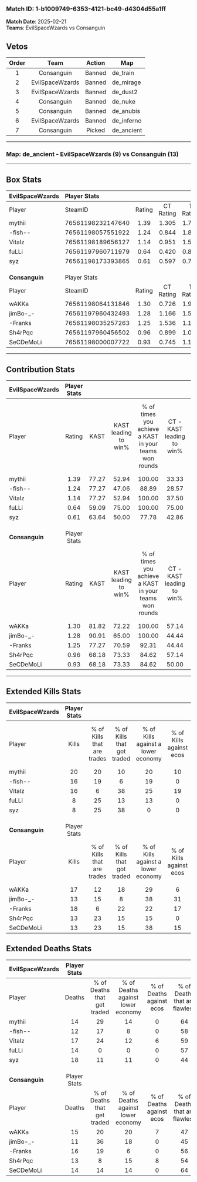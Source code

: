 ### Match ID: 1-b1009749-6353-4121-bc49-d4304d55a1ff  
**Match Date**: 2025-02-21  
**Teams**: EvilSpaceWzards vs Consanguin  

## Vetos  

| Order | Team | Action | Map |
| :---: | :--: | :----: | --- |
| 1 | Consanguin | Banned | de_train |
| 2 | EvilSpaceWzards | Banned | de_mirage |
| 3 | EvilSpaceWzards | Banned | de_dust2 |
| 4 | Consanguin | Banned | de_nuke |
| 5 | Consanguin | Banned | de_anubis |
| 6 | EvilSpaceWzards | Banned | de_inferno |
| 7 | Consanguin | Picked | de_ancient |

---  

### **Map**: de_ancient - EvilSpaceWzards (9) vs Consanguin (13)  
---  

## Box Stats  

| **EvilSpaceWzards** | Player Stats      |        |           |          |       |      |       |         |        |      |     |
| :- | :- | :-: | :-: | :-: | :-: | :-: | :-: | :-: | :-: | :-: | :-: |
| Player              | SteamID           | Rating | CT Rating | T Rating | KAST  | ADR  | Kills | Assists | Deaths | K/D  | HS% |
| mythii              | 76561198232147640 |  1.39  |   1.305   |  1.718   | 77.27 | 93.6 |  20   |    4    |   14   | 1.43 | 50  |
| -fish--             | 76561198057551922 |  1.24  |   0.844   |  1.889   | 77.27 | 78.1 |  16   |    5    |   12   | 1.33 | 62  |
| Vitalz              | 76561198189656127 |  1.14  |   0.951   |  1.577   | 77.27 | 85.5 |  16   |    5    |   17   | 0.94 | 31  |
| fuLLi               | 76561197960711979 |  0.64  |   0.420   |  0.840   | 59.09 | 48.0 |   8   |    5    |   14   | 0.57 | 50  |
| syz                 | 76561198173393865 |  0.61  |   0.597   |  0.730   | 63.64 | 56.9 |   8   |    5    |   18   | 0.44 | 75  |
|                     |                   |        |           |          |       |      |       |         |        |      |     |
|                     |                   |        |           |          |       |      |       |         |        |      |     |
|                     |                   |        |           |          |       |      |       |         |        |      |     |
| **Consanguin**      | Player Stats      |        |           |          |       |      |       |         |        |      |     |
| Player              | SteamID           | Rating | CT Rating | T Rating | KAST  | ADR  | Kills | Assists | Deaths | K/D  | HS% |
| wAKKa               | 76561198064131846 |  1.30  |   0.726   |  1.912   | 81.82 | 97.6 |  17   |    5    |   15   | 1.13 | 17  |
| jimBo-_-            | 76561197960432493 |  1.28  |   1.166   |  1.517   | 90.91 | 86.6 |  13   |    8    |   11   | 1.18 | 46  |
| -Franks             | 76561198035257263 |  1.25  |   1.536   |  1.171   | 77.27 | 88.1 |  18   |    6    |   16   | 1.13 | 55  |
| Sh4rPqc             | 76561197960456502 |  0.96  |   0.899   |  1.009   | 68.18 | 56.7 |  13   |    5    |   13   | 1.00 | 61  |
| SeCDeMoLi           | 76561198000007722 |  0.93  |   0.745   |  1.176   | 68.18 | 54.9 |  13   |    5    |   14   | 0.93 | 46  |
---  

## Contribution Stats  

| **EvilSpaceWzards** | Player Stats |       |                      |                                                        |                           |                                                             |                          |                                                            |
| :- | :-: | :-: | :-: | :-: | :-: | :-: | :-: | :-: |
| Player              |    Rating    | KAST  | KAST leading to win% | % of times you achieve a KAST in your teams won rounds | CT - KAST leading to win% | CT - % of times you achieve a KAST in your teams won rounds | T - KAST leading to win% | T - % of times you achieve a KAST in your teams won rounds |
| mythii              |     1.39     | 77.27 |        52.94         |                         100.00                         |           33.33           |                           100.00                            |          75.00           |                           100.00                           |
| -fish--             |     1.24     | 77.27 |        47.06         |                         88.89                          |           28.57           |                            66.67                            |          60.00           |                           100.00                           |
| Vitalz              |     1.14     | 77.27 |        52.94         |                         100.00                         |           37.50           |                           100.00                            |          66.67           |                           100.00                           |
| fuLLi               |     0.64     | 59.09 |        75.00         |                         100.00                         |           75.00           |                           100.00                            |          75.00           |                           100.00                           |
| syz                 |     0.61     | 63.64 |        50.00         |                         77.78                          |           42.86           |                           100.00                            |          57.14           |                           66.67                            |
|                     |              |       |                      |                                                        |                           |                                                             |                          |                                                            |
|                     |              |       |                      |                                                        |                           |                                                             |                          |                                                            |
|                     |              |       |                      |                                                        |                           |                                                             |                          |                                                            |
| **Consanguin**      | Player Stats |       |                      |                                                        |                           |                                                             |                          |                                                            |
| Player              |    Rating    | KAST  | KAST leading to win% | % of times you achieve a KAST in your teams won rounds | CT - KAST leading to win% | CT - % of times you achieve a KAST in your teams won rounds | T - KAST leading to win% | T - % of times you achieve a KAST in your teams won rounds |
| wAKKa               |     1.30     | 81.82 |        72.22         |                         100.00                         |           57.14           |                           100.00                            |          81.82           |                           100.00                           |
| jimBo-_-            |     1.28     | 90.91 |        65.00         |                         100.00                         |           44.44           |                           100.00                            |          81.82           |                           100.00                           |
| -Franks             |     1.25     | 77.27 |        70.59         |                         92.31                          |           44.44           |                           100.00                            |          100.00          |                           88.89                            |
| Sh4rPqc             |     0.96     | 68.18 |        73.33         |                         84.62                          |           57.14           |                           100.00                            |          87.50           |                           77.78                            |
| SeCDeMoLi           |     0.93     | 68.18 |        73.33         |                         84.62                          |           50.00           |                            75.00                            |          88.89           |                           88.89                            |
---  

## Extended Kills Stats  

| **EvilSpaceWzards** | Player Stats |                            |                            |                                    |                         |                              |                                 |                                       |                    |           |
| :- | :-: | :-: | :-: | :-: | :-: | :-: | :-: | :-: | :-: | :-: |
| Player              |    Kills     | % of Kills that are trades | % of Kills that got traded | % of Kills against a lower economy | % of Kills against ecos | % of Kills that are flawless | % of Kills that are close duels | % of Kills that are assisted by flash | Pistol Round Kills | AWP Kills |
| mythii              |      20      |             20             |             10             |                 20                 |           10            |              45              |                0                |                  15                   |         2          |     0     |
| -fish--             |      16      |             19             |             6              |                 19                 |            0            |              63              |                6                |                   0                   |         2          |     0     |
| Vitalz              |      16      |             6              |             38             |                 25                 |           19            |              56              |               13                |                  13                   |         2          |     4     |
| fuLLi               |      8       |             25             |             13             |                 13                 |            0            |              63              |                0                |                   0                   |         3          |     0     |
| syz                 |      8       |             25             |             38             |                 0                  |            0            |              38              |               13                |                   0                   |         1          |     0     |
|                     |              |                            |                            |                                    |                         |                              |                                 |                                       |                    |           |
|                     |              |                            |                            |                                    |                         |                              |                                 |                                       |                    |           |
|                     |              |                            |                            |                                    |                         |                              |                                 |                                       |                    |           |
| **Consanguin**      | Player Stats |                            |                            |                                    |                         |                              |                                 |                                       |                    |           |
| Player              |    Kills     | % of Kills that are trades | % of Kills that got traded | % of Kills against a lower economy | % of Kills against ecos | % of Kills that are flawless | % of Kills that are close duels | % of Kills that are assisted by flash | Pistol Round Kills | AWP Kills |
| wAKKa               |      17      |             12             |             18             |                 29                 |            6            |              71              |                6                |                   0                   |         0          |     8     |
| jimBo-_-            |      13      |             15             |             8              |                 38                 |           31            |              62              |                8                |                   0                   |         1          |     0     |
| -Franks             |      18      |             6              |             22             |                 22                 |           17            |              22              |                6                |                   0                   |         1          |     0     |
| Sh4rPqc             |      13      |             23             |             15             |                 15                 |            0            |              38              |                0                |                   0                   |         0          |     0     |
| SeCDeMoLi           |      13      |             23             |             15             |                 38                 |           15            |              77              |                0                |                   8                   |         0          |     0     |
## Extended Deaths Stats  

| **EvilSpaceWzards** | Player Stats |                             |                                   |                          |                               |                            |                           |               |
| :- | :-: | :-: | :-: | :-: | :-: | :-: | :-: | :-: |
| Player              |    Deaths    | % of Deaths that get traded | % of Deaths against lower economy | % of Deaths against ecos | % of Deaths that are flawless | % of Deaths that are close | % of Deaths while blinded | Deaths to AWP |
| mythii              |      14      |             29              |                14                 |            0             |              64               |             7              |             0             |       1       |
| -fish--             |      12      |             17              |                 8                 |            0             |              58               |             0              |             0             |       1       |
| Vitalz              |      17      |             24              |                12                 |            6             |              59               |             0              |             0             |       1       |
| fuLLi               |      14      |              0              |                 0                 |            0             |              57               |             7              |             0             |       2       |
| syz                 |      18      |             11              |                11                 |            0             |              44               |             6              |             6             |       3       |
|                     |              |                             |                                   |                          |                               |                            |                           |               |
|                     |              |                             |                                   |                          |                               |                            |                           |               |
|                     |              |                             |                                   |                          |                               |                            |                           |               |
| **Consanguin**      | Player Stats |                             |                                   |                          |                               |                            |                           |               |
| Player              |    Deaths    | % of Deaths that get traded | % of Deaths against lower economy | % of Deaths against ecos | % of Deaths that are flawless | % of Deaths that are close | % of Deaths while blinded | Deaths to AWP |
| wAKKa               |      15      |             20              |                20                 |            7             |              47               |             7              |            13             |       0       |
| jimBo-_-            |      11      |             36              |                18                 |            0             |              45               |             27             |             0             |       0       |
| -Franks             |      16      |             19              |                 6                 |            0             |              56               |             0              |             0             |       2       |
| Sh4rPqc             |      13      |              8              |                15                 |            8             |              54               |             0              |             8             |       0       |
| SeCDeMoLi           |      14      |             14              |                14                 |            0             |              64               |             0              |            14             |       2       |

